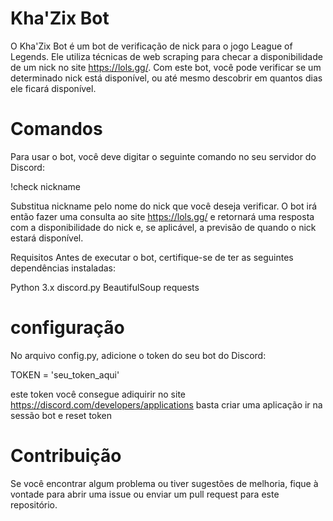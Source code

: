 # Kha'Zix Bot
O Kha'Zix Bot é um bot de verificação de nick para o jogo League of Legends. Ele utiliza técnicas de web scraping para checar a disponibilidade de um nick no site https://lols.gg/. Com este bot, você pode verificar se um determinado nick está disponível, ou até mesmo descobrir em quantos dias ele ficará disponível.

# Comandos
Para usar o bot, você deve digitar o seguinte comando no seu servidor do Discord:

!check nickname

Substitua nickname pelo nome do nick que você deseja verificar. O bot irá então fazer uma consulta ao site https://lols.gg/ e retornará uma resposta com a disponibilidade do nick e, se aplicável, a previsão de quando o nick estará disponível.

Requisitos
Antes de executar o bot, certifique-se de ter as seguintes dependências instaladas:

Python 3.x
discord.py
BeautifulSoup
requests

# configuração 

No arquivo config.py, adicione o token do seu bot do Discord:

TOKEN = 'seu_token_aqui'

este token você consegue adiquirir no site https://discord.com/developers/applications basta criar uma aplicação ir na sessão bot e reset token 

# Contribuição
Se você encontrar algum problema ou tiver sugestões de melhoria, fique à vontade para abrir uma issue ou enviar um pull request para este repositório.
